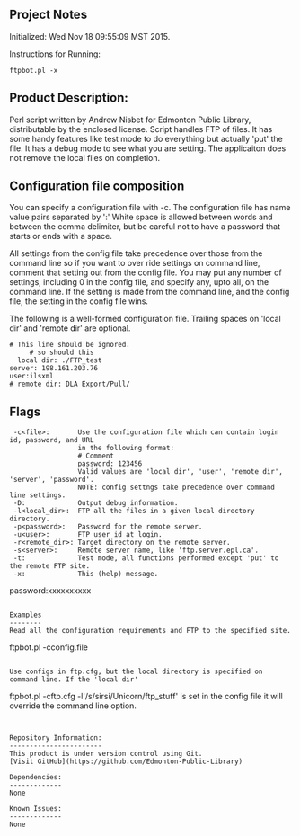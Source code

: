 Project Notes
-------------
Initialized: Wed Nov 18 09:55:09 MST 2015.

Instructions for Running:
```
ftpbot.pl -x
```

Product Description:
--------------------
Perl script written by Andrew Nisbet for Edmonton Public Library, distributable by the enclosed license.
Script handles FTP of files. It has some handy features like test mode to do everything but actually 'put'
the file. It has a debug mode to see what you are setting. The applicaiton does not remove the local files
on completion.

Configuration file composition
------------------------------
You can specify a configuration file with -c. The configuration file has name value pairs separated by ':'
White space is allowed between words and between the comma delimiter, but be careful not to have a password 
that starts or ends with a space.

All settings from the config file take precedence over those from the command line so if you want to over
ride settings on command line, comment that setting out from the config file. You may put any number of 
settings, including 0 in the config file, and specify any, upto all, on the command line. If the setting 
is made from the command line, and the config file, the setting in the config file wins.

The following is a well-formed configuration file. Trailing spaces on 'local dir' and 'remote dir' are optional.
```
# This line should be ignored.
     # so should this
  local dir: ./FTP_test
server: 198.161.203.76
user:ilsxml
# remote dir: DLA Export/Pull/
```

Flags
-----
```
 -c<file>:       Use the configuration file which can contain login id, password, and URL
                 in the following format:
                 # Comment
                 password: 123456
                 Valid values are 'local dir', 'user', 'remote dir', 'server', 'password'.
                 NOTE: config settngs take precedence over command line settings.
 -D:             Output debug information.
 -l<local_dir>:  FTP all the files in a given local directory directory.
 -p<password>:   Password for the remote server.
 -u<user>:       FTP user id at login.
 -r<remote_dir>: Target directory on the remote server.
 -s<server>:     Remote server name, like 'ftp.server.epl.ca'.
 -t:             Test mode, all functions performed except 'put' to the remote FTP site.
 -x:             This (help) message.
```


password:xxxxxxxxxx
```

Examples
--------
Read all the configuration requirements and FTP to the specified site.
```
ftpbot.pl -cconfig.file
```

Use configs in ftp.cfg, but the local directory is specified on command line. If the 'local dir'
```
  ftpbot.pl -cftp.cfg -l'/s/sirsi/Unicorn/ftp_stuff' is set in the config file it will override the command line option.
```


Repository Information:
-----------------------
This product is under version control using Git.
[Visit GitHub](https://github.com/Edmonton-Public-Library)

Dependencies:
-------------
None

Known Issues:
-------------
None

